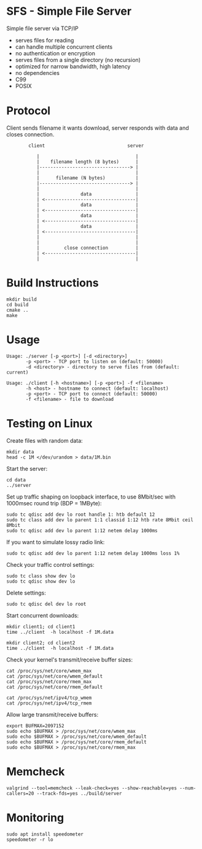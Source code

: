 # SFS - Simple File Server

Simple file server via TCP/IP
 
 * serves files for reading
 * can handle multiple concurrent clients
 * no authentication or encryption
 * serves files from a single directory (no recursion)
 * optimized for narrow bandwidth, high latency
 * no dependencies
 * C99   
 * POSIX


# Protocol

Client sends filename it wants download, server responds with data and closes connection.


            client                              server
            
               |                                   |
               |    filename length (8 bytes)      |
               |---------------------------------> |
               |                                   |
               |      filename (N bytes)           |
               |---------------------------------> |
               |                                   |
               |               data                |
               | <---------------------------------|
               |               data                |
               | <---------------------------------|
               |               data                |
               | <---------------------------------|
               |               data                |
               | <---------------------------------|
               |                                   |
               |                                   |
               |         close connection          |
               | <---------------------------------|
               |                                   |


# Build Instructions

    mkdir build
    cd build
    cmake ..
    make
    
# Usage

    Usage: ./server [-p <port>] [-d <directory>]
           -p <port> - TCP port to listen on (default: 50000)
           -d <directory> - directory to serve files from (default: current)

    Usage: ./client [-h <hostname>] [-p <port>] -f <filename>
           -h <host> - hostname to connect (default: localhost)
           -p <port> - TCP port to connect (default: 50000)
           -f <filename> - file to download

# Testing on Linux

Create files with random data:

    mkdir data
    head -c 1M </dev/urandom > data/1M.bin
    
Start the server:

    cd data
    ../server

Set up traffic shaping on loopback interface, to use 8Mbit/sec with 1000msec round trip (BDP = 1MByte):

    sudo tc qdisc add dev lo root handle 1: htb default 12 
    sudo tc class add dev lo parent 1:1 classid 1:12 htb rate 8Mbit ceil 8Mbit 
    sudo tc qdisc add dev lo parent 1:12 netem delay 1000ms

If you want to simulate lossy radio link:

    sudo tc qdisc add dev lo parent 1:12 netem delay 1000ms loss 1%

Check your traffic control settings:

    sudo tc class show dev lo
    sudo tc qdisc show dev lo

Delete settings:

    sudo tc qdisc del dev lo root

Start concurrent downloads:

    mkdir client1; cd client1
    time ../client  -h localhost -f 1M.data

    mkdir client2; cd client2
    time ../client  -h localhost -f 1M.data

Check your kernel's transmit/receive buffer sizes:

    cat /proc/sys/net/core/wmem_max
    cat /proc/sys/net/core/wmem_default
    cat /proc/sys/net/core/rmem_max
    cat /proc/sys/net/core/rmem_default

    cat /proc/sys/net/ipv4/tcp_wmem
    cat /proc/sys/net/ipv4/tcp_rmem

Allow large transmit/receive buffers:

    export BUFMAX=2097152
    sudo echo $BUFMAX > /proc/sys/net/core/wmem_max
    sudo echo $BUFMAX > /proc/sys/net/core/wmem_default 
    sudo echo $BUFMAX > /proc/sys/net/core/rmem_default 
    sudo echo $BUFMAX > /proc/sys/net/core/rmem_max

# Memcheck

    valgrind --tool=memcheck --leak-check=yes --show-reachable=yes --num-callers=20 --track-fds=yes ../build/server

# Monitoring

    sudo apt install speedometer
    speedometer -r lo
